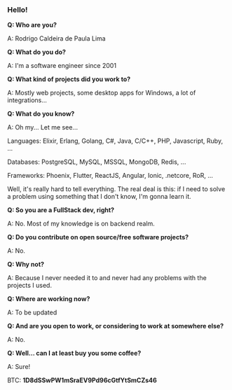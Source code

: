 ### Hello!

**Q: Who are you?**

A: Rodrigo Caldeira de Paula Lima

**Q: What do you do?**

A: I'm a software engineer since 2001

**Q: What kind of projects did you work to?**

A: Mostly web projects, some desktop apps for Windows, a lot of integrations...

**Q: What do you know?**

A: Oh my... Let me see...

Languages: Elixir, Erlang, Golang, C#, Java, C/C++, PHP, Javascript, Ruby, ...

Databases: PostgreSQL, MySQL, MSSQL, MongoDB, Redis, ...

Frameworks: Phoenix, Flutter, ReactJS, Angular, Ionic, .netcore, RoR, ...

Well, it's really hard to tell everything. The real deal is this: if I need to solve a problem using something that I don't know, I'm gonna learn it.

**Q: So you are a FullStack dev, right?**

A: No. Most of my knowledge is on backend realm.

**Q: Do you contribute on open source/free software projects?**

A: No.

**Q: Why not?**

A: Because I never needed it to and never had any problems with the projects I used.

**Q: Where are working now?**

A: To be updated

**Q: And are you open to work, or considering to work at somewhere else?**

A: No.

**Q: Well... can I at least buy you some coffee?**

A: Sure!

BTC: **1D8dSSwPW1mSraEV9Pd96cGtfYtSmCZs46**
